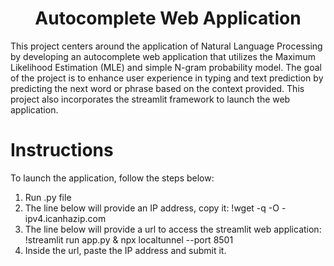 <div align="center">
  
  # Autocomplete Web Application

</div>

This project centers around the application of Natural Language Processing by developing an autocomplete web application that utilizes the Maximum Likelihood Estimation (MLE) and simple N-gram probability model. The goal of the project is to enhance user experience in typing and text prediction by predicting the next word or phrase based on the context provided. This project also incorporates the streamlit framework to launch the web application.

# Instructions

To launch the application, follow the steps below:
1. Run .py file
2. The line below will provide an IP address, copy it:
   !wget -q -O - ipv4.icanhazip.com
3. The line below will provide a url to access the streamlit web application:
   !streamlit run app.py & npx localtunnel --port 8501
4. Inside the url, paste the IP address and submit it.
